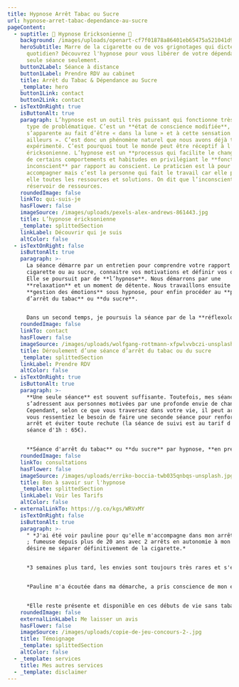 ```yaml
---
title: Hypnose Arrêt Tabac ou Sucre
url: hypnose-arret-tabac-dependance-au-sucre
pageContent:
  - suptitle: 🌟 Hypnose Ericksonienne 🌟
    background: /images/uploads/openart-cf7f01878a86401eb65475a521041d92_raw.jpg
    heroSubtitle: Marre de la cigarette ou de vos grignotages qui dictent votre
      quotidien? Découvrez l'hypnose pour vous libérer de votre dépendance en 1
      seule séance seulement.
    button2Label: Séance à distance
    button1Label: Prendre RDV au cabinet
    title: Arrêt du Tabac & Dépendance au Sucre
    _template: hero
    button1Link: contact
    button2Link: contact
  - isTextOnRight: true
    isButtonAlt: true
    paragraph: L’hypnose est un outil très puissant qui fonctionne très bien sur ce
      type de problématique. C’est un **état de conscience modifiée**, qui
      s’apparente au fait d’être « dans la lune » et à cette sensation d’être «
      ailleurs ». C’est donc un phénomène naturel que nous avons déjà tous
      expérimenté. C’est pourquoi tout le monde peut être réceptif à l’hypnose
      éricksonienne. L’hypnose est un **processus qui facilite le changement**
      de certains comportements et habitudes en privilégiant le **fonctionnement
      inconscient** par rapport au conscient. Le praticien est là pour
      accompagner mais c’est la personne qui fait le travail car elle possède en
      elle toutes les ressources et solutions. On dit que l’inconscient est un
      réservoir de ressources.
    roundedImage: false
    linkTo: qui-suis-je
    hasFlower: false
    imageSource: /images/uploads/pexels-alex-andrews-861443.jpg
    title: L’hypnose éricksonienne
    _template: splittedSection
    linkLabel: Découvrir qui je suis
    altColor: false
  - isTextOnRight: false
    isButtonAlt: true
    paragraph: >-
      La séance démarre par un entretien pour comprendre votre rapport à la
      cigarette ou au sucre, connaitre vos motivations et définir vos objectifs.
      Elle se poursuit par de **l’hypnose**. Nous démarrons par une
      **relaxation** et un moment de détente. Nous travaillons ensuite sur la
      **gestion des émotions** sous hypnose, pour enfin procéder au **protocole
      d’arrêt du tabac** ou **du sucre**.


      Dans un second temps, je poursuis la séance par de la **réflexologie auriculaire**. Je réalise une stimulation de plusieurs zones réflexes au niveau de l’oreille avec un stylet. Enfin, je termine la séance par la **pose de graines auriculaires** que vous garderez sur vous et pourrez stimuler vous-même. Cela vous permettra d’avoir une aide supplémentaire en rentrant chez vous, après la séance.
    roundedImage: false
    linkTo: contact
    hasFlower: false
    imageSource: /images/uploads/wolfgang-rottmann-xfpwlvvbczi-unsplash.jpg
    title: Déroulement d’une séance d’arrêt du tabac ou du sucre
    _template: splittedSection
    linkLabel: Prendre RDV
    altColor: false
  - isTextOnRight: true
    isButtonAlt: true
    paragraph: >-
      **Une seule séance** est souvent suffisante. Toutefois, mes séances
      s’adressent aux personnes motivées par une profonde envie de changement.
      Cependant, selon ce que vous traversez dans votre vie, il peut arriver que
      vous ressentiez le besoin de faire une seconde séance pour renforcer votre
      arrêt et éviter toute rechute (la séance de suivi est au tarif d'une
      séance d'1h : 65€).


      **Séance d'arrêt du tabac** ou **du sucre** par hypnose, **en présentiel** ou **à distance** (en visio), prévoir **1h30 à 2h.**
    roundedImage: false
    linkTo: consultations
    hasFlower: false
    imageSource: /images/uploads/erriko-boccia-twb035qnbqs-unsplash.jpg
    title: Bon à savoir sur l'hypnose
    _template: splittedSection
    linkLabel: Voir les Tarifs
    altColor: false
  - externalLinkTo: https://g.co/kgs/WRVxMY
    isTextOnRight: false
    isButtonAlt: true
    paragraph: >-
      " *J'ai été voir pauline pour qu'elle m'accompagne dans mon arrêt du tabac
      ; fumeuse depuis plus de 20 ans avec 2 arrêts en autonomie à mon actif, je
      désire me séparer définitivement de la cigarette.* 


      *3 semaines plus tard, les envies sont toujours très rares et s'estompent de plus en plus : la programmation marche!*


      *Pauline m'a écoutée dans ma démarche, a pris conscience de mon environnement et m'a offert les bons outils!* 


      *Elle reste présente et disponible en ces débuts de vie sans tabac. Je ne peux que la recommander!* " - **Bénédicte**
    roundedImage: false
    externalLinkLabel: Me laisser un avis
    hasFlower: false
    imageSource: /images/uploads/copie-de-jeu-concours-2-.jpg
    title: Témoignage
    _template: splittedSection
    altColor: false
  - _template: services
    title: Mes autres services
  - _template: disclaimer
---
```

